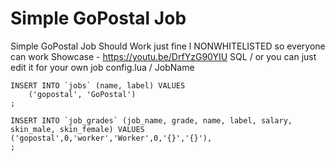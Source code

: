 #  Simple GoPostal Job
Simple GoPostal Job  Should Work just fine l NONWHITELISTED so everyone can work
Showcase -  https://youtu.be/DrfYzG90YIU
SQL  / or you can just edit it for your own job config.lua / JobName
```
INSERT INTO `jobs` (name, label) VALUES
    ('gopostal', 'GoPostal')
;

INSERT INTO `job_grades` (job_name, grade, name, label, salary, skin_male, skin_female) VALUES
('gopostal',0,'worker','Worker',0,'{}','{}'),
;
```
